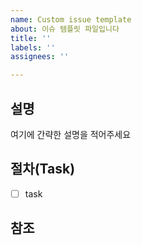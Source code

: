 ```yaml
---
name: Custom issue template
about: 이슈 템플릿 파일입니다
title: ''
labels: ''
assignees: ''

---
```


## 설명
여기에 간략한 설명을 적어주세요

## 절차(Task)
  - [  ] task

## 참조
